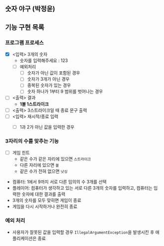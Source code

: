 ## 숫자 야구 (박정윤)

## 기능 구현 목록

### 프로그램 프로세스
- [x] <입력> 3개의 숫자
  - 숫자를 입력해주세요 : 123
  - [ ] 예외처리
    - [ ] 숫자가 아닌 값이 포함된 경우
    - [ ] 숫자가 3개가 아닌 경우
    - [ ] 중복된 숫자가 있는 경우
    - [ ] 숫자 하나가 1부터 9 범위를 벗어나는 경우
- [ ] <출력> 결과
  - **1볼 1스트라이크**
- [ ] <출력> 3스트라이크일 때 종료 문구 출력
- [ ] <입력> 재시작/종료 입력
  - [ ] 1과 2가 아닌 값을 입력한 경우


### 3자리의 수를 맞추는 기능
- [ ] 게임 힌트
  - 같은 수가 같은 자리에 있으면 `스트라이크`
  - 다른 자리에 있으면 `볼`
  - 같은 수가 전혀 없으면 `낫싱`
- 컴퓨터: 1에서 9까지 서로 다른 임의의 수 3개를 선택
- 플레이어: 컴퓨터가 생각하고 있는 서로 다른 3개의 숫자를 입력하고, 컴퓨터는 입력한 숫자에 대한 결과를 출력
- 3개의 숫자를 모두 맞히면 게임이 종료
- 게임을 다시 시작하거나 완전히 종료

### 예외 처리
- 사용자가 잘못된 값을 입력할 경우 `IllegalArgumentException`을 발생시킨 후 애플리케이션은 종료